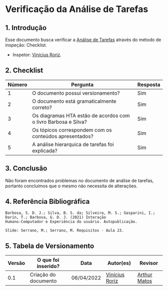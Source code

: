 # Verificação da Análise de Tarefas

## 1. Introdução

Esse documento busca verificar a [Análise de Tarefas](./verificacao/verifica-analise-tarefas.md) através do método de inspeção: Checklist. 
- Inspetor: [Vinícius Roriz](https://github.com/viniciusroriz).

## 2. Checklist

Número | Pergunta | Resposta
---    |   ---    |    ---
1| O documento possui versionamento?| Sim
2| O documento está gramaticalmente correto?| Sim
3| Os diagramas HTA estão de acordos com o livro Barbosa e Silva?| Sim
4| Os tópicos correspondem com os conteúdos apresentados?| Sim
5| A análise hierarquica de tarefas foi explicada?| Sim

## 3. Conclusão

Não foram encontrados problemas no documento de análise de tarefas, portanto concluímos que o mesmo não necessita de alterações.

## 4. Referência Bibliográfica
    Barbosa, S. D. J.; Silva, B. S. da; Silveira, M. S.; Gasparini, I.; Darin, T.; Barbosa, G. D. J. (2021) Interação
    Humano-Computador e Experiência do usuário. Autopublicação.

    Slide: Serrano, M.; Serrano, M. Requisitos - Aula 23.

## 5. Tabela de Versionamento
Versão |  O que foi inserido? | Data | Autor(es)| Revisor |
---- |----- | ---- | ---- | ---- |
0.1| Criação do documento | 06/04/2022| [Vinícius Roriz](https://github.com/viniciusroriz) | [Arthur Matos](https://github.com/Arthur-Gaudium) |